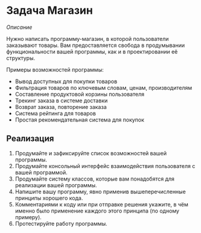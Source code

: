 # Задача Магазин

*Описание*

Нужно написать программу-магазин, в которой пользователи заказывают товары. Вам предоставляется свобода в продумывании
функциональности вашей программы, как и в проектировании её структуры. 

Примеры возможностей программы:

* Вывод доступных для покупки товаров
* Фильтрация товаров по ключевым словам, ценам, производителям
* Составление продуктовой корзины пользователя
* Трекинг заказа в системе доставки
* Возврат заказа, повторение заказа
* Система рейтинга для товаров
* Простая рекомендательная система для покупок

## Реализация

1. Продумайте и зафиксируйте список возможностей вашей программы.
2. Продумайте консольный интерфейс взаимодействия пользователя с вашей программой.
3. Продумайте систему классов, которые вам понадобятся для реализации вашей программы.
4. Напишите вашу программу, явно применив вышеперечисленные принципы хорошего кода.
5. Комментариями к коду или при отправке решения укажите, в чём именно было применение каждого этого принципа (по одному
   примеру).
6. Протестируйте работу программы. 
